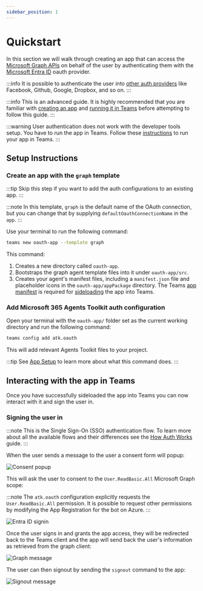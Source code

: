 ```yaml
---
sidebar_position: 1
---
```


# Quickstart

In this section we will walk through creating an app that can access the [Microsoft Graph APIs](https://learn.microsoft.com/en-us/graph/overview) on behalf of the user by authenticating them with the [Microsoft Entra ID](https://www.microsoft.com/en-us/security/business/identity-access/microsoft-entra-id) oauth provider. 

:::info
It is possible to authenticate the user into [other auth providers](https://learn.microsoft.com/en-us/azure/bot-service/bot-builder-concept-identity-providers?view=azure-bot-service-4.0&tabs=adv2%2Cga2#other-identity-providers) like Facebook, Github, Google, Dropbox, and so on.
:::

:::info
This is an advanced guide. It is highly recommended that you are familiar with [creating an app](https://microsoft.github.io/teams-ai/2.getting-started/1.quickstart.html) and [running it in Teams](https://microsoft.github.io/teams-ai/2.getting-started/3.running-in-teams.html) before attempting to follow this guide.
:::

:::warning
User authentication does not work with the developer tools setup. You have to run the app in Teams. Follow these [instructions](../../getting-started/running-in-teams#debugging-in-teams) to run your app in Teams.
:::

## Setup Instructions

### Create an app with the `graph` template

:::tip
Skip this step if you want to add the auth configurations to an existing app.
:::

:::note
In this template, `graph` is the default name of the OAuth connection, but you can change that by supplying `defaultOauthConnectionName` in the `app`.
:::

Use your terminal to run the following command: 


```sh
teams new oauth-app --template graph
```


This command:
1. Creates a new directory called `oauth-app`.
2. Bootstraps the graph agent template files into it under `oauth-app/src`.
3. Creates your agent's manifest files, including a `manifest.json` file and placeholder icons in the `oauth-app/appPackage` directory. The Teams [app manifest](https://learn.microsoft.com/en-us/microsoftteams/platform/resources/schema/manifest-schema) is required for [sideloading](https://learn.microsoft.com/en-us/microsoftteams/platform/concepts/deploy-and-publish/apps-upload) the app into Teams.

### Add Microsoft 365 Agents Toolkit auth configuration

Open your terminal with the `oauth-app/` folder set as the current working directory and run the following command:


```sh
teams config add atk.oauth
```


This will add relevant Agents Toolkit files to your project.

:::tip
See [App Setup](./setup#using-m365-agents-toolkit-with-the-teams-cli) to learn more about what this command does.
:::

## Interacting with the app in Teams

Once you have successfully sideloaded the app into Teams you can now interact with it and sign the user in. 

### Signing the user in

:::note
This is the Single Sign-On (SSO) authentication flow. To learn more about all the available flows and their differences see the [How Auth Works](auth-sso) guide.
:::

When the user sends a message to the user a consent form will popup:

![Consent popup](/screenshots/auth-consent-popup.png)

This will ask the user to consent to the `User.ReadBasic.All` Microsoft Graph scope:

:::note
The `atk.oauth` configuration explicitly requests the `User.ReadBasic.All` permission. It is possible to request other permissions by modifying the App Registration for the bot on Azure.
:::

![Entra ID signin](/screenshots/auth-entra-id-signin.png)

Once the user signs in and grants the app access, they will be redirected back to the Teams client and the app will send back the user's information as retrieved from the graph client:

![Graph message](/screenshots/auth-graph-message.png)

The user can then signout by sending the `signout` command to the app:

![Signout message](/screenshots/auth-signout-message.png)
